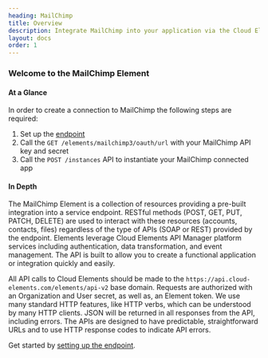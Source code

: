 ```yaml
---
heading: MailChimp
title: Overview
description: Integrate MailChimp into your application via the Cloud Elements APIs.
layout: docs
order: 1
---
```


### Welcome to the MailChimp Element


#### At a Glance

In order to create a connection to MailChimp the following steps are required:

1. Set up the [endpoint](mailchimp-endpoint-setup.html)
2. Call the `GET /elements/mailchimp3/oauth/url` with your MailChimp API key and secret
3. Call the `POST /instances` API to instantiate your MailChimp connected app

#### In Depth

The MailChimp Element is a collection of resources providing a pre-built integration into a service endpoint. RESTful methods (POST, GET, PUT, PATCH, DELETE) are used to interact with these resources (accounts, contacts, files) regardless of the type of APIs (SOAP or REST) provided by the endpoint. Elements leverage Cloud Elements API Manager platform services including authentication, data transformation, and event management.  The API is built to allow you to create a functional application or integration quickly and easily.

All API calls to Cloud Elements should be made to the `https://api.cloud-elements.com/elements/api-v2` base domain. Requests are authorized with an Organization and User secret, as well as, an Element token.  We use many standard HTTP features, like HTTP verbs, which can be understood by many HTTP clients. JSON will be returned in all responses from the API, including errors. The APIs are designed to have predictable, straightforward URLs and to use HTTP response codes to indicate API errors.

Get started by [setting up the endpoint](mailchimp-endpoint-setup.html).
